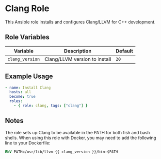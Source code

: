 # Clang Role

This Ansible role installs and configures Clang/LLVM for C++ development.

## Role Variables

| Variable | Description | Default |
|----------|-------------|---------|
| `clang_version` | Clang/LLVM version to install | `20` |

## Example Usage

```yaml
- name: Install Clang
  hosts: all
  become: true
  roles:
    - { role: clang, tags: ["clang"] }
```

## Notes

The role sets up Clang to be available in the PATH for both fish and bash shells. When using this role with Docker, you may need to add the following line to your Dockerfile:

```dockerfile
ENV PATH=/usr/lib/llvm-{{ clang_version }}/bin:$PATH
```
